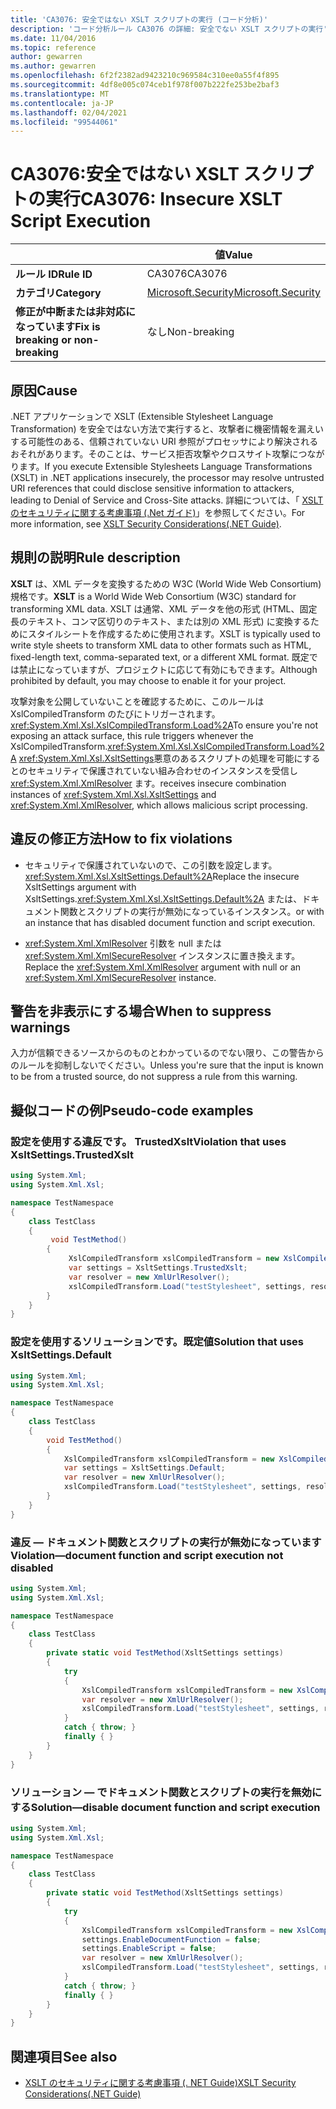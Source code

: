 ```yaml
---
title: 'CA3076: 安全ではない XSLT スクリプトの実行 (コード分析)'
description: 'コード分析ルール CA3076 の詳細: 安全でない XSLT スクリプトの実行'
ms.date: 11/04/2016
ms.topic: reference
author: gewarren
ms.author: gewarren
ms.openlocfilehash: 6f2f2382ad9423210c969584c310ee0a55f4f895
ms.sourcegitcommit: 4df8e005c074ceb1f978f007b222fe253be2baf3
ms.translationtype: MT
ms.contentlocale: ja-JP
ms.lasthandoff: 02/04/2021
ms.locfileid: "99544061"
---
```

# <a name="ca3076-insecure-xslt-script-execution"></a><span data-ttu-id="b0562-103">CA3076:安全ではない XSLT スクリプトの実行</span><span class="sxs-lookup"><span data-stu-id="b0562-103">CA3076: Insecure XSLT Script Execution</span></span>

| | <span data-ttu-id="b0562-104">値</span><span class="sxs-lookup"><span data-stu-id="b0562-104">Value</span></span> |
|-|-|
| <span data-ttu-id="b0562-105">**ルール ID**</span><span class="sxs-lookup"><span data-stu-id="b0562-105">**Rule ID**</span></span> |<span data-ttu-id="b0562-106">CA3076</span><span class="sxs-lookup"><span data-stu-id="b0562-106">CA3076</span></span>|
| <span data-ttu-id="b0562-107">**カテゴリ**</span><span class="sxs-lookup"><span data-stu-id="b0562-107">**Category**</span></span> |[<span data-ttu-id="b0562-108">Microsoft.Security</span><span class="sxs-lookup"><span data-stu-id="b0562-108">Microsoft.Security</span></span>](security-warnings.md)|
| <span data-ttu-id="b0562-109">**修正が中断または非対応になっています**</span><span class="sxs-lookup"><span data-stu-id="b0562-109">**Fix is breaking or non-breaking**</span></span> |<span data-ttu-id="b0562-110">なし</span><span class="sxs-lookup"><span data-stu-id="b0562-110">Non-breaking</span></span>|

## <a name="cause"></a><span data-ttu-id="b0562-111">原因</span><span class="sxs-lookup"><span data-stu-id="b0562-111">Cause</span></span>

<span data-ttu-id="b0562-112">.NET アプリケーションで XSLT (Extensible Stylesheet Language Transformation) を安全ではない方法で実行すると、攻撃者に機密情報を漏えいする可能性のある、信頼されていない URI 参照がプロセッサにより解決されるおそれがあります。そのことは、サービス拒否攻撃やクロスサイト攻撃につながります。</span><span class="sxs-lookup"><span data-stu-id="b0562-112">If you execute Extensible Stylesheets Language Transformations (XSLT) in .NET applications insecurely, the processor may resolve untrusted URI references that could disclose sensitive information to attackers, leading to Denial of Service and Cross-Site attacks.</span></span> <span data-ttu-id="b0562-113">詳細については、「 [XSLT のセキュリティに関する考慮事項 (.Net ガイド)](../../../standard/data/xml/xslt-security-considerations.md)」を参照してください。</span><span class="sxs-lookup"><span data-stu-id="b0562-113">For more information, see [XSLT Security Considerations(.NET Guide)](../../../standard/data/xml/xslt-security-considerations.md).</span></span>

## <a name="rule-description"></a><span data-ttu-id="b0562-114">規則の説明</span><span class="sxs-lookup"><span data-stu-id="b0562-114">Rule description</span></span>

<span data-ttu-id="b0562-115">**XSLT** は、XML データを変換するための W3C (World Wide Web Consortium) 規格です。</span><span class="sxs-lookup"><span data-stu-id="b0562-115">**XSLT** is a World Wide Web Consortium (W3C) standard for transforming XML data.</span></span> <span data-ttu-id="b0562-116">XSLT は通常、XML データを他の形式 (HTML、固定長のテキスト、コンマ区切りのテキスト、または別の XML 形式) に変換するためにスタイルシートを作成するために使用されます。</span><span class="sxs-lookup"><span data-stu-id="b0562-116">XSLT is typically used to write style sheets to transform XML data to other formats such as HTML, fixed-length text, comma-separated text, or a different XML format.</span></span> <span data-ttu-id="b0562-117">既定では禁止になっていますが、プロジェクトに応じて有効にもできます。</span><span class="sxs-lookup"><span data-stu-id="b0562-117">Although prohibited by default, you may choose to enable it for your project.</span></span>

<span data-ttu-id="b0562-118">攻撃対象を公開していないことを確認するために、このルールは XslCompiledTransform のたびにトリガーされます。<xref:System.Xml.Xsl.XslCompiledTransform.Load%2A></span><span class="sxs-lookup"><span data-stu-id="b0562-118">To ensure you're not exposing an attack surface, this rule triggers whenever the XslCompiledTransform.<xref:System.Xml.Xsl.XslCompiledTransform.Load%2A></span></span> <span data-ttu-id="b0562-119"><xref:System.Xml.Xsl.XsltSettings>悪意のあるスクリプトの処理を可能にするとのセキュリティで保護されていない組み合わせのインスタンスを受信し <xref:System.Xml.XmlResolver> ます。</span><span class="sxs-lookup"><span data-stu-id="b0562-119">receives insecure combination instances of <xref:System.Xml.Xsl.XsltSettings> and <xref:System.Xml.XmlResolver>, which allows malicious script processing.</span></span>

## <a name="how-to-fix-violations"></a><span data-ttu-id="b0562-120">違反の修正方法</span><span class="sxs-lookup"><span data-stu-id="b0562-120">How to fix violations</span></span>

- <span data-ttu-id="b0562-121">セキュリティで保護されていないので、この引数を設定します。<xref:System.Xml.Xsl.XsltSettings.Default%2A></span><span class="sxs-lookup"><span data-stu-id="b0562-121">Replace the insecure XsltSettings argument with XsltSettings.<xref:System.Xml.Xsl.XsltSettings.Default%2A></span></span> <span data-ttu-id="b0562-122">または、ドキュメント関数とスクリプトの実行が無効になっているインスタンス。</span><span class="sxs-lookup"><span data-stu-id="b0562-122">or with an instance that has disabled document function and script execution.</span></span>

- <span data-ttu-id="b0562-123"><xref:System.Xml.XmlResolver> 引数を null または <xref:System.Xml.XmlSecureResolver> インスタンスに置き換えます。</span><span class="sxs-lookup"><span data-stu-id="b0562-123">Replace the <xref:System.Xml.XmlResolver> argument with null or an <xref:System.Xml.XmlSecureResolver> instance.</span></span>

## <a name="when-to-suppress-warnings"></a><span data-ttu-id="b0562-124">警告を非表示にする場合</span><span class="sxs-lookup"><span data-stu-id="b0562-124">When to suppress warnings</span></span>

<span data-ttu-id="b0562-125">入力が信頼できるソースからのものとわかっているのでない限り、この警告からのルールを抑制しないでください。</span><span class="sxs-lookup"><span data-stu-id="b0562-125">Unless you're sure that the input is known to be from a trusted source, do not suppress a rule from this warning.</span></span>

## <a name="pseudo-code-examples"></a><span data-ttu-id="b0562-126">擬似コードの例</span><span class="sxs-lookup"><span data-stu-id="b0562-126">Pseudo-code examples</span></span>

### <a name="violation-that-uses-xsltsettingstrustedxslt"></a><span data-ttu-id="b0562-127">設定を使用する違反です。 TrustedXslt</span><span class="sxs-lookup"><span data-stu-id="b0562-127">Violation that uses XsltSettings.TrustedXslt</span></span>

```csharp
using System.Xml;
using System.Xml.Xsl;

namespace TestNamespace
{
    class TestClass
    {
         void TestMethod()
        {
             XslCompiledTransform xslCompiledTransform = new XslCompiledTransform();
             var settings = XsltSettings.TrustedXslt;
             var resolver = new XmlUrlResolver();
             xslCompiledTransform.Load("testStylesheet", settings, resolver); // warn
        }
    }
}
```

### <a name="solution-that-uses-xsltsettingsdefault"></a><span data-ttu-id="b0562-128">設定を使用するソリューションです。既定値</span><span class="sxs-lookup"><span data-stu-id="b0562-128">Solution that uses XsltSettings.Default</span></span>

```csharp
using System.Xml;
using System.Xml.Xsl;

namespace TestNamespace
{
    class TestClass
    {
        void TestMethod()
        {
            XslCompiledTransform xslCompiledTransform = new XslCompiledTransform();
            var settings = XsltSettings.Default;
            var resolver = new XmlUrlResolver();
            xslCompiledTransform.Load("testStylesheet", settings, resolver);
        }
    }
}
```

### <a name="violationmdashdocument-function-and-script-execution-not-disabled"></a><span data-ttu-id="b0562-129">違反 &mdash; ドキュメント関数とスクリプトの実行が無効になっています</span><span class="sxs-lookup"><span data-stu-id="b0562-129">Violation&mdash;document function and script execution not disabled</span></span>

```csharp
using System.Xml;
using System.Xml.Xsl;

namespace TestNamespace
{
    class TestClass
    {
        private static void TestMethod(XsltSettings settings)
        {
            try
            {
                XslCompiledTransform xslCompiledTransform = new XslCompiledTransform();
                var resolver = new XmlUrlResolver();
                xslCompiledTransform.Load("testStylesheet", settings, resolver); // warn
            }
            catch { throw; }
            finally { }
        }
    }
}
```

### <a name="solutionmdashdisable-document-function-and-script-execution"></a><span data-ttu-id="b0562-130">ソリューション &mdash; でドキュメント関数とスクリプトの実行を無効にする</span><span class="sxs-lookup"><span data-stu-id="b0562-130">Solution&mdash;disable document function and script execution</span></span>

```csharp
using System.Xml;
using System.Xml.Xsl;

namespace TestNamespace
{
    class TestClass
    {
        private static void TestMethod(XsltSettings settings)
        {
            try
            {
                XslCompiledTransform xslCompiledTransform = new XslCompiledTransform();
                settings.EnableDocumentFunction = false;
                settings.EnableScript = false;
                var resolver = new XmlUrlResolver();
                xslCompiledTransform.Load("testStylesheet", settings, resolver);
            }
            catch { throw; }
            finally { }
        }
    }
}
```

## <a name="see-also"></a><span data-ttu-id="b0562-131">関連項目</span><span class="sxs-lookup"><span data-stu-id="b0562-131">See also</span></span>

- [<span data-ttu-id="b0562-132">XSLT のセキュリティに関する考慮事項 (. NET Guide)</span><span class="sxs-lookup"><span data-stu-id="b0562-132">XSLT Security Considerations(.NET Guide)</span></span>](../../../standard/data/xml/xslt-security-considerations.md)
